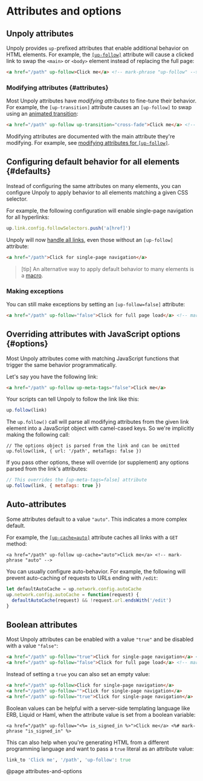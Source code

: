 Attributes and options
======================

## Unpoly attributes

Unpoly provides `up-`prefixed attributes that enable additional behavior on HTML elements.
For example, the [`[up-follow]`](/up-follow) attribute will cause a clicked link to swap the `<main>` or `<body>` element
instead of replacing the full page:

```html
<a href="/path" up-follow>Click me</a> <!-- mark-phrase "up-follow" -->
```


### Modifying attributes {#attributes}

Most Unpoly attributes have *modifying attributes* to fine-tune their behavior.
For example, the `[up-transition]` attribute causes an `[up-follow]` to swap
using an [animated transition](/up.motion):

```html
<a href="/path" up-follow up-transition="cross-fade">Click me</a> <!-- mark-phrase "up-transition" -->
```

Modifying attributes are documented with the main attribute they're modifying.
For example, see [modifying attributes for `[up-follow]`](/up-follow#attributes).


## Configuring default behavior for all elements {#defaults}

Instead of configuring the same attributes on many elements, you can configure
Unpoly to apply behavior to all elements matching a given CSS selector.

For example, the following configuration will enable single-page navigation for
all hyperlinks:

```js
up.link.config.followSelectors.push('a[href]')
```

Unpoly will now [handle all links](/handling-everything), even those without
an `[up-follow]` attribute:

```html
<a href="/path">Click for single-page navigation</a>
```


> [tip]
> An alternative way to apply default behavior to many elements is a [macro](/up.macro).


### Making exceptions

You can still make exceptions by setting an `[up-follow=false]` attribute:

```html
<a href="/path" up-follow="false">Click for full page load</a> <!-- mark-phrase "false" -->
```



## Overriding attributes with JavaScript options {#options}

Most Unpoly attributes come with matching JavaScript functions that trigger the same behavior programmatically. 

Let's say you have the following link:

```html
<a href="/path" up-follow up-meta-tags="false">Click me</a>
```

Your scripts can tell Unpoly to follow the link like this:

```js
up.follow(link)
```

The `up.follow()` call will parse all modifying attributes from the given link element into a JavaScript object
with camel-cased keys. So we're implicitly making the following call:

```JS
// The options object is parsed from the link and can be omitted
up.follow(link, { url: '/path', metaTags: false })
```

If you pass other options, these will override (or supplement) any options parsed from the link's attributes:

```js
// This overrides the [up-meta-tags=false] attribute
up.follow(link, { metaTags: true })
```


## Auto-attributes

Some attributes default to a value `"auto"`. This indicates a more complex default.

For example, the [`[up-cache=auto]`](/up-follow#up-cache) attribute caches all links with a `GET` method:

```
<a href="/path" up-follow up-cache="auto">Click me</a> <!-- mark-phrase "auto" -->
```

You can usually configure auto-behavior. For example, the following will prevent auto-caching
of requests to URLs ending with `/edit`:

```js
let defaultAutoCache = up.network.config.autoCache
up.network.config.autoCache = function(request) {
  defaultAutoCache(request) && !request.url.endsWith('/edit')
}
```

## Boolean attributes

Most Unpoly attributes can be enabled with a value `"true"` and be disabled with a value `"false"`:

```html
<a href="/path" up-follow="true">Click for single-page navigation</a> <!-- mark-phrase "true" -->
<a href="/path" up-follow="false">Click for full page load</a> <!-- mark-phrase "false" -->
```

Instead of setting a `true` you can also set an empty value:

```html
<a href="/path" up-follow>Click for single-page navigation</a>
<a href="/path" up-follow="">Click for single-page navigation</a>
<a href="/path" up-follow="true">Click for single-page navigation</a>
```

Boolean values can be helpful with a server-side templating language like ERB, Liquid or Haml, when the attribute value is 
set from a boolean variable:

```erb
<a href="/path" up-follow="<%= is_signed_in %>">Click me</a> <%# mark-phrase "is_signed_in" %>
```

This can also help when you're generating HTML from a different programming language and want to pass a `true` literal
as an attribute value:  

```ruby
link_to 'Click me', '/path', 'up-follow': true
```



@page attributes-and-options

